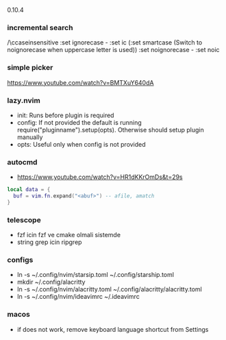 0.10.4

### incremental search
/\ccaseinsensitive
:set ignorecase - :set ic (:set smartcase (Switch to noignorecase when uppercase letter is used))
:set noignorecase - :set noic

### simple picker
https://www.youtube.com/watch?v=BMTXuY640dA

### lazy.nvim
- init: Runs before plugin is required
- config: If not provided the default is running require("pluginname").setup(opts). Otherwise should setup plugin manually
- opts: Useful only when config is not provided

### autocmd
- https://www.youtube.com/watch?v=HR1dKKrOmDs&t=29s
```lua
local data = {
  buf = vim.fn.expand("<abuf>") -- afile, amatch
}
```

### telescope
- fzf icin fzf ve cmake olmali sistemde
- string grep icin ripgrep

### configs
- ln -s ~/.config/nvim/starsip.toml ~/.config/starship.toml
- mkdir ~/.config/alacritty
- ln -s ~/.config/nvim/alacritty.toml ~/.config/alacritty/alacritty.toml
- ln -s ~/.config/nvim/ideavimrc ~/.ideavimrc

### macos
-  if <C-Space> does not work, remove keyboard language shortcut from Settings
